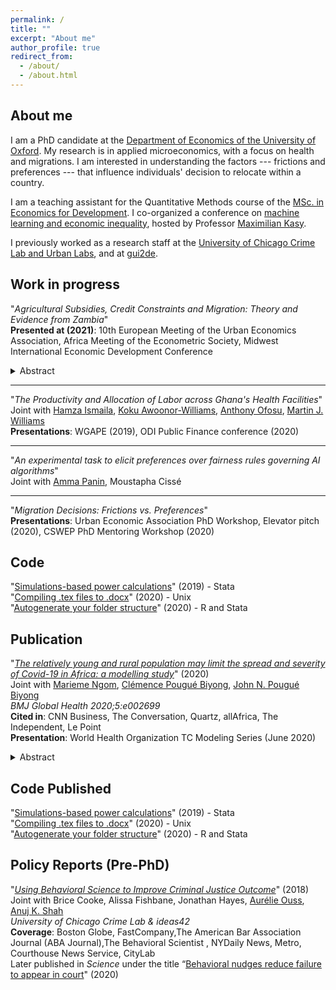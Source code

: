 ```yaml
---
permalink: /
title: ""
excerpt: "About me"
author_profile: true
redirect_from: 
  - /about/
  - /about.html
---
```


## About me

I am a PhD candidate at the [Department of Economics of the University of Oxford](https://www.economics.ox.ac.uk/#/). My research is in applied microeconomics, with a focus on health and migrations. I am interested in understanding the factors --- frictions and preferences --- that influence individuals' decision to relocate within a country.  

I am a teaching assistant for the Quantitative Methods course of the [MSc. in Economics for Development](https://www.economics.ox.ac.uk/m.sc.-in-economics-for-development#collapse2101516). I co-organized a conference on [machine learning and economic inequality](https://maxkasy.github.io/home/ML_inequality_conference/), hosted by Professor [Maximilian Kasy](https://maxkasy.github.io/home/). 

I previously worked as a research staff at the [University of Chicago Crime Lab and Urban Labs](https://urbanlabs.uchicago.edu/), and at [gui2de](https://gui2de.georgetown.edu/#). 


## Work in progress 

"_Agricultural Subsidies, Credit Constraints and Migration: Theory and Evidence from Zambia_"  
**Presented at (2021)**: 10th European Meeting of the Urban Economics Association, Africa Meeting of the Econometric Society, Midwest International Economic Development Conference  
<details>
<summary>Abstract</summary> 
  <p style="text-align:justify">
  <font size="-0.5">
I explore how agricultural input subsidies change migration decisions of credit-constrained farmers.  Farming households make a joint-decision between using the subsidy as an input and using resale markets to generate income and migrate. They allocate labor units on the basis of their comparative advantage in agricultural technologies and in migration. Whether farmers migrate with their household or alone depends on how binding their credit constraint is. The implications of the model hold in a panel of Zambian smallholders in 2001-2008 with a large number of households responding to the subsidy by sending members to migrate, or by migrating altogether implying an income effect. This paper adds to our understanding of how subsidies intending to increase agricultural productivity can change a broader set of decisions, including migration decisions and speak to different margins of its migration decision. 
    </font>
    </p>
  </details> 

      
 **** 
"_The Productivity and Allocation of Labor across Ghana's Health Facilities_"  
Joint with [Hamza Ismaila](https://www.researchgate.net/profile/Hamza_Ismaila), [Koku Awoonor-Williams](https://www.africahealthpot.org/profilesingle.php?id=2), [Anthony Ofosu](https://www.researchgate.net/profile/Anthony_Ofosu), [Martin J. Williams](https://martinjwilliams.com/)  
**Presentations**: WGAPE (2019), ODI Public Finance conference (2020)  

 **** 
"_An experimental task to elicit preferences over fairness rules governing AI algorithms_"  
Joint with [Amma Panin](http://ammapanin.com/), Moustapha Cissé   

***  
"_Migration Decisions: Frictions vs. Preferences_"   
**Presentations**: Urban Economic Association PhD Workshop, Elevator pitch (2020), CSWEP PhD Mentoring Workshop (2020)   

## Code   
"[Simulations-based power calculations](https://www.csae.ox.ac.uk/materials/coderscorner/949/coderscornerttweek5fm.pdf)" (2019) - Stata   
"[Compiling .tex files to .docx](https://www.csae.ox.ac.uk/materials/coderscorner/1010/coderscornermt19week4fm1.pdf)" (2020) - Unix    
"[Autogenerate your folder structure](https://www.csae.ox.ac.uk/materials/coderscorner/1129/coderscornermt20week3sp-v2.pdf)" (2020) - R and Stata   


## Publication
"[_The relatively young and rural population may limit the spread and severity of Covid-19 in Africa: a modelling study_](https://gh.bmj.com/content/5/5/e002699)" (2020)  
Joint with [Marieme Ngom](https://www.anl.gov/profile/marieme-ngom), [Clémence Pougué Biyong](https://www.pantheonsorbonne.fr/recherche/page-perso/page/?tx_oxcspagepersonnel_pi1[uid]=cpouguebiy), [John N. Pougué Biyong](https://www.inet.ox.ac.uk/people/john-pougu%C3%A9-biyong/)  
_BMJ Global Health 2020;5:e002699_  
**Cited in**: CNN Business, The Conversation, Quartz, allAfrica, The Independent, Le Point  
**Presentation**: World Health Organization TC Modeling Series (June 2020) 
<details>
<summary>Abstract</summary>
    <p style="text-align:justify">
    <font size="-0.5">
<b>Introduction</b> A novel coronavirus disease 2019 (COVID-19) has spread to all regions of the world. There is great uncertainty regarding how countries’ characteristics will affect the spread of the epidemic; to date, there are few studies that attempt to predict the spread of the epidemic in African countries. In this paper, we investigate the role of demographic patterns, urbanisation and comorbidities on the possible trajectories of COVID-19 in Ghana, Kenya and Senegal.<br>
<b>Methods</b> We use an augmented deterministic Susceptible-Infected-Recovered model to predict the true spread of the disease, under the containment measures taken so far. We disaggregate the infected compartment into asymptomatic, mildly symptomatic and severely symptomatic to match observed clinical development of COVID-19. We also account for age structures, urbanisation and comorbidities (HIV, tuberculosis, anaemia).  <br>
<b>Results</b> In our baseline model, we project that the peak of active cases will occur in July, subject to the effectiveness of policy measures. When accounting for the urbanisation, and factoring in comorbidities, the peak may occur between 2 June and 17 June (Ghana), 22 July and 29 August (Kenya) and, finally, 28 May and 15 June (Senegal). Successful containment policies could lead to lower rates of severe infections. While most cases will be mild, we project in the absence of policies further containing the spread, that between 0.78% and 1.03%, 0.61% and 1.22%, and 0.60% and 0.84% of individuals in Ghana, Kenya and Senegal, respectively, may develop severe symptoms at the time of the peak of the epidemic.  <br>
<b>Conclusion</b> Compared with Europe, Africa’s younger and rural population may modify the severity of the epidemic. The large youth population may lead to more infections but most of these infections will be asymptomatic or mild, and will probably go undetected. The higher prevalence of underlying conditions must be considered. 
  </font>
  </p>
</details>


## Code Published   
"[Simulations-based power calculations](https://www.csae.ox.ac.uk/materials/coderscorner/949/coderscornerttweek5fm.pdf)" (2019) - Stata   
"[Compiling .tex files to .docx](https://www.csae.ox.ac.uk/materials/coderscorner/1010/coderscornermt19week4fm1.pdf)" (2020) - Unix    
"[Autogenerate your folder structure](https://www.csae.ox.ac.uk/materials/coderscorner/1129/coderscornermt20week3sp-v2.pdf)" (2020) - R and Stata   


## Policy Reports (Pre-PhD) 
"[_Using Behavioral Science to Improve Criminal Justice Outcome_](http://theslab.uchicago.edu/anuj/uploads/summons.pdf)" (2018)  
Joint with Brice Cooke, Alissa Fishbane, Jonathan Hayes, [Aurélie Ouss](http://aouss.github.io/), [Anuj K. Shah](https://www.chicagobooth.edu/faculty/directory/s/anuj-k-shah)  
_University of Chicago Crime Lab & ideas42_    
**Coverage**: Boston Globe, FastCompany,The American Bar Association Journal (ABA Journal),The Behavioral Scientist , NYDaily News, Metro, Courthouse News Service, CityLab  
Later published in _Science_ under the title “[Behavioral nudges reduce failure to appear in court](https://science.sciencemag.org/content/early/2020/10/07/science.abb6591.abstract)" (2020)  





